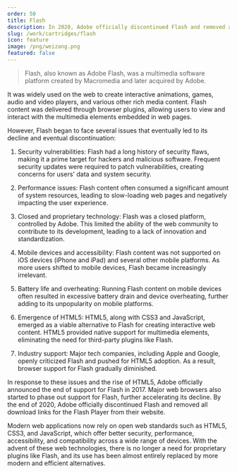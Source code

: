 ```yaml
---
order: 50
title: Flash
description: In 2020, Adobe officially discontinued Flash and removed all download links for the Flash Player from their website
slug: /work/cartridges/flash
icon: feature
image: /png/weizang.png
featured: false
---
```


> Flash, also known as Adobe Flash, was a multimedia software platform created by Macromedia and later acquired by Adobe.

It was widely used on the web to create interactive animations, games, audio and video players, and various other rich media content. Flash content was delivered through browser plugins, allowing users to view and interact with the multimedia elements embedded in web pages.

However, Flash began to face several issues that eventually led to its decline and eventual discontinuation:

1. Security vulnerabilities: Flash had a long history of security flaws, making it a prime target for hackers and malicious software. Frequent security updates were required to patch vulnerabilities, creating concerns for users' data and system security.

2. Performance issues: Flash content often consumed a significant amount of system resources, leading to slow-loading web pages and negatively impacting the user experience.

3. Closed and proprietary technology: Flash was a closed platform, controlled by Adobe. This limited the ability of the web community to contribute to its development, leading to a lack of innovation and standardization.

4. Mobile devices and accessibility: Flash content was not supported on iOS devices (iPhone and iPad) and several other mobile platforms. As more users shifted to mobile devices, Flash became increasingly irrelevant.

5. Battery life and overheating: Running Flash content on mobile devices often resulted in excessive battery drain and device overheating, further adding to its unpopularity on mobile platforms.

6. Emergence of HTML5: HTML5, along with CSS3 and JavaScript, emerged as a viable alternative to Flash for creating interactive web content. HTML5 provided native support for multimedia elements, eliminating the need for third-party plugins like Flash.

7. Industry support: Major tech companies, including Apple and Google, openly criticized Flash and pushed for HTML5 adoption. As a result, browser support for Flash gradually diminished.

In response to these issues and the rise of HTML5, Adobe officially announced the end of support for Flash in 2017. Major web browsers also started to phase out support for Flash, further accelerating its decline. By the end of 2020, Adobe officially discontinued Flash and removed all download links for the Flash Player from their website.

Modern web applications now rely on open web standards such as HTML5, CSS3, and JavaScript, which offer better security, performance, accessibility, and compatibility across a wide range of devices. With the advent of these web technologies, there is no longer a need for proprietary plugins like Flash, and its use has been almost entirely replaced by more modern and efficient alternatives.
